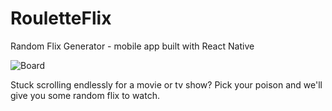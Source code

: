 # RouletteFlix

Random Flix Generator - mobile app built with React Native

![Board](https://github.com/user-attachments/assets/b230d915-51e6-4e71-92e8-fe010d426aa7)

Stuck scrolling endlessly for a movie or tv show?
Pick your poison and we'll give you some random flix to watch.
